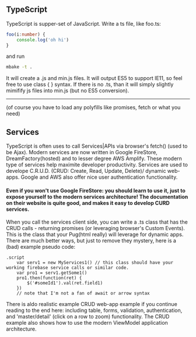 
## TypeScript

TypeScript is supper-set of JavaScript. Write a ts file, like foo.ts:
```ts
foo(i:number) {
    console.log('oh hi')
}
```
and run
```sh
mbake -t .
```
It will create a .js and min.js files. It will output ES5 to support IE11, so feel free to use class { } syntax. 
If there is no .ts, than it will simply slightly mimifify js files into min.js (but no ES5 conversion).

---
(of course you have to load any polyfills like
promises, fetch or what you need)


## Services

TypeScript is often uses to call Services|APIs via browser's fetch() (used to be Ajax).
Modern services are now written in Google FireStore, DreamFactory(hosted) and to lesser degree AWS Amplify. These 
modern type of services help maximite developer productivity. Services are used
to develope C.R.U.D. (CRUD: Create, Read, Update, Delete)/ dynamic web-apps.
 Google and AWS also offer nice user authentication functionality.

#### Even if you won't use Google FireStore: you should learn to use it, just to expose yourself to the modern services architecture! The documentation on their website is quite good, and makes it easy to develop CURD services.

When you call the services client side, you can write a .ts class that has the CRUD calls - returning promises (or leveraging browser's Custom Events).
This is the class that your Pug(html really) will leverage for dynamic apps. There are much better ways, but just to remove they mystery, here is a (bad) example pseudo code:

```pug
.script
    var serv1 = new MyServices1() // this class should have your working firebase service calls or similar code.
    var pro1 = serv1.getSome1()
    pro1.then(function(ret) {
        $('#someId1').val(ret.field1)
    })
    // note that I'm not a fan of await or arrow syntax
```

There is aldo realistic example CRUD web-app example if you continue reading to the end here: including table, forms, validation, authentication, and 'master/detail' (click on a row to zoom) functionality. The CRUD example also shows how to use the modern ViewModel application architecture. 

